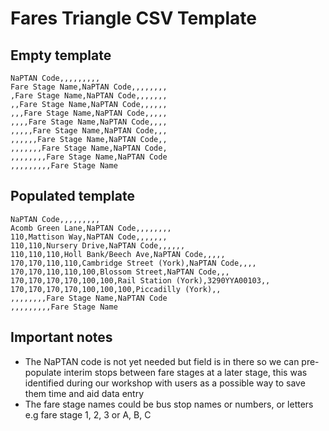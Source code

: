 # Fares Triangle CSV Template

## Empty template

```csv
NaPTAN Code,,,,,,,,,
Fare Stage Name,NaPTAN Code,,,,,,,,
,Fare Stage Name,NaPTAN Code,,,,,,,
,,Fare Stage Name,NaPTAN Code,,,,,,
,,,Fare Stage Name,NaPTAN Code,,,,,
,,,,Fare Stage Name,NaPTAN Code,,,,
,,,,,Fare Stage Name,NaPTAN Code,,,
,,,,,,Fare Stage Name,NaPTAN Code,,
,,,,,,,Fare Stage Name,NaPTAN Code,
,,,,,,,,Fare Stage Name,NaPTAN Code
,,,,,,,,,Fare Stage Name
```

## Populated template

```csv
NaPTAN Code,,,,,,,,,
Acomb Green Lane,NaPTAN Code,,,,,,,,
110,Mattison Way,NaPTAN Code,,,,,,,
110,110,Nursery Drive,NaPTAN Code,,,,,,
110,110,110,Holl Bank/Beech Ave,NaPTAN Code,,,,,
170,170,110,110,Cambridge Street (York),NaPTAN Code,,,,
170,170,110,110,100,Blossom Street,NaPTAN Code,,,
170,170,170,170,100,100,Rail Station (York),3290YYA00103,,
170,170,170,170,100,100,100,Piccadilly (York),,
,,,,,,,,Fare Stage Name,NaPTAN Code
,,,,,,,,,Fare Stage Name
```

## Important notes

- The NaPTAN code is not yet needed but field is in there so we can pre-populate interim stops between fare stages at a later stage, this was identified during our workshop with users as a possible way to save them time and aid data entry
- The fare stage names could be bus stop names or numbers, or letters e.g fare stage 1, 2, 3 or A, B, C
